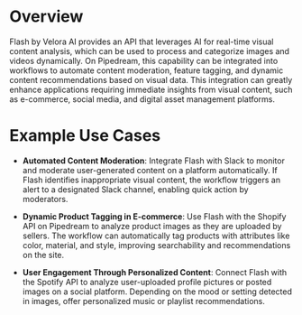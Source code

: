 # Overview

Flash by Velora AI provides an API that leverages AI for real-time visual content analysis, which can be used to process and categorize images and videos dynamically. On Pipedream, this capability can be integrated into workflows to automate content moderation, feature tagging, and dynamic content recommendations based on visual data. This integration can greatly enhance applications requiring immediate insights from visual content, such as e-commerce, social media, and digital asset management platforms.

# Example Use Cases

- **Automated Content Moderation**: Integrate Flash with Slack to monitor and moderate user-generated content on a platform automatically. If Flash identifies inappropriate visual content, the workflow triggers an alert to a designated Slack channel, enabling quick action by moderators.

- **Dynamic Product Tagging in E-commerce**: Use Flash with the Shopify API on Pipedream to analyze product images as they are uploaded by sellers. The workflow can automatically tag products with attributes like color, material, and style, improving searchability and recommendations on the site.

- **User Engagement Through Personalized Content**: Connect Flash with the Spotify API to analyze user-uploaded profile pictures or posted images on a social platform. Depending on the mood or setting detected in images, offer personalized music or playlist recommendations.
